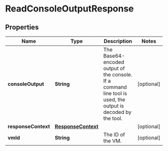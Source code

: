

# ReadConsoleOutputResponse


## Properties

| Name | Type | Description | Notes |
|------------ | ------------- | ------------- | -------------|
|**consoleOutput** | **String** | The Base64-encoded output of the console. If a command line tool is used, the output is decoded by the tool. |  [optional] |
|**responseContext** | [**ResponseContext**](ResponseContext.md) |  |  [optional] |
|**vmId** | **String** | The ID of the VM. |  [optional] |



